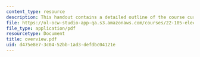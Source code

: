 ```yaml
---
content_type: resource
description: This handout contains a detailed outline of the course curriculum.
file: https://ol-ocw-studio-app-qa.s3.amazonaws.com/courses/22-105-electromagnetic-interactions-fall-2005/d475e8e73c0452bb1ad3defdbc04121e_overview.pdf
file_type: application/pdf
resourcetype: Document
title: overview.pdf
uid: d475e8e7-3c04-52bb-1ad3-defdbc04121e
---
```

